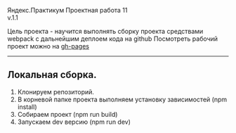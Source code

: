 Яндекс.Практикум Проектная работа 11  
v.1.1

Цель проекта - научится выполнять сборку проекта средствами webpack с дальнейшим деплоем кода на github
Посмотреть рабочий проект можно на [gh-pages](https://ginger-raccoon.github.io/Mesto-with-webpack/)

---

## Локальная сборка.

1. Клонируем репозиторий.
2. В корневой папке проекта выполняем установку зависимостей (npm install)
3. Собираем проект (npm run build)
4. Запускаем dev версию (npm run dev)
